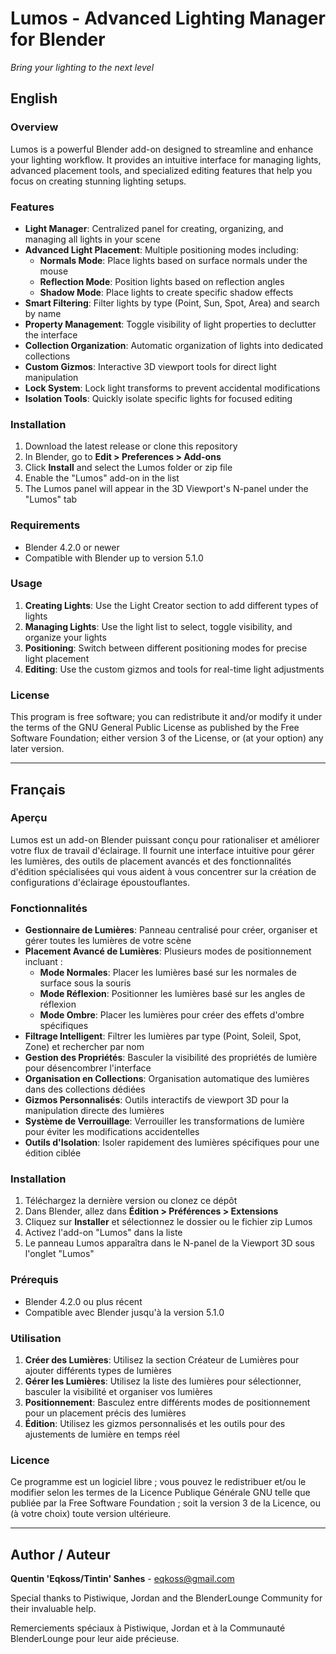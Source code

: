 # Lumos - Advanced Lighting Manager for Blender

*Bring your lighting to the next level*

## English

### Overview

Lumos is a powerful Blender add-on designed to streamline and enhance your lighting workflow. It provides an intuitive interface for managing lights, advanced placement tools, and specialized editing features that help you focus on creating stunning lighting setups.

### Features

- **Light Manager**: Centralized panel for creating, organizing, and managing all lights in your scene
- **Advanced Light Placement**: Multiple positioning modes including:
  - **Normals Mode**: Place lights based on surface normals under the mouse
  - **Reflection Mode**: Position lights based on reflection angles
  - **Shadow Mode**: Place lights to create specific shadow effects
- **Smart Filtering**: Filter lights by type (Point, Sun, Spot, Area) and search by name
- **Property Management**: Toggle visibility of light properties to declutter the interface
- **Collection Organization**: Automatic organization of lights into dedicated collections
- **Custom Gizmos**: Interactive 3D viewport tools for direct light manipulation
- **Lock System**: Lock light transforms to prevent accidental modifications
- **Isolation Tools**: Quickly isolate specific lights for focused editing

### Installation

1. Download the latest release or clone this repository
2. In Blender, go to **Edit > Preferences > Add-ons**
3. Click **Install** and select the Lumos folder or zip file
4. Enable the "Lumos" add-on in the list
5. The Lumos panel will appear in the 3D Viewport's N-panel under the "Lumos" tab

### Requirements

- Blender 4.2.0 or newer
- Compatible with Blender up to version 5.1.0

### Usage

1. **Creating Lights**: Use the Light Creator section to add different types of lights
2. **Managing Lights**: Use the light list to select, toggle visibility, and organize your lights
3. **Positioning**: Switch between different positioning modes for precise light placement
4. **Editing**: Use the custom gizmos and tools for real-time light adjustments

### License

This program is free software; you can redistribute it and/or modify it under the terms of the GNU General Public License as published by the Free Software Foundation; either version 3 of the License, or (at your option) any later version.

---

## Français

### Aperçu

Lumos est un add-on Blender puissant conçu pour rationaliser et améliorer votre flux de travail d'éclairage. Il fournit une interface intuitive pour gérer les lumières, des outils de placement avancés et des fonctionnalités d'édition spécialisées qui vous aident à vous concentrer sur la création de configurations d'éclairage époustouflantes.

### Fonctionnalités

- **Gestionnaire de Lumières**: Panneau centralisé pour créer, organiser et gérer toutes les lumières de votre scène
- **Placement Avancé de Lumières**: Plusieurs modes de positionnement incluant :
  - **Mode Normales**: Placer les lumières basé sur les normales de surface sous la souris
  - **Mode Réflexion**: Positionner les lumières basé sur les angles de réflexion
  - **Mode Ombre**: Placer les lumières pour créer des effets d'ombre spécifiques
- **Filtrage Intelligent**: Filtrer les lumières par type (Point, Soleil, Spot, Zone) et rechercher par nom
- **Gestion des Propriétés**: Basculer la visibilité des propriétés de lumière pour désencombrer l'interface
- **Organisation en Collections**: Organisation automatique des lumières dans des collections dédiées
- **Gizmos Personnalisés**: Outils interactifs de viewport 3D pour la manipulation directe des lumières
- **Système de Verrouillage**: Verrouiller les transformations de lumière pour éviter les modifications accidentelles
- **Outils d'Isolation**: Isoler rapidement des lumières spécifiques pour une édition ciblée

### Installation

1. Téléchargez la dernière version ou clonez ce dépôt
2. Dans Blender, allez dans **Édition > Préférences > Extensions**
3. Cliquez sur **Installer** et sélectionnez le dossier ou le fichier zip Lumos
4. Activez l'add-on "Lumos" dans la liste
5. Le panneau Lumos apparaîtra dans le N-panel de la Viewport 3D sous l'onglet "Lumos"

### Prérequis

- Blender 4.2.0 ou plus récent
- Compatible avec Blender jusqu'à la version 5.1.0

### Utilisation

1. **Créer des Lumières**: Utilisez la section Créateur de Lumières pour ajouter différents types de lumières
2. **Gérer les Lumières**: Utilisez la liste des lumières pour sélectionner, basculer la visibilité et organiser vos lumières
3. **Positionnement**: Basculez entre différents modes de positionnement pour un placement précis des lumières
4. **Édition**: Utilisez les gizmos personnalisés et les outils pour des ajustements de lumière en temps réel

### Licence

Ce programme est un logiciel libre ; vous pouvez le redistribuer et/ou le modifier selon les termes de la Licence Publique Générale GNU telle que publiée par la Free Software Foundation ; soit la version 3 de la Licence, ou (à votre choix) toute version ultérieure.

---

## Author / Auteur

**Quentin 'Eqkoss/Tintin' Sanhes** - eqkoss@gmail.com

Special thanks to Pistiwique, Jordan and the BlenderLounge Community for their invaluable help.

Remerciements spéciaux à Pistiwique, Jordan et à la Communauté BlenderLounge pour leur aide précieuse.